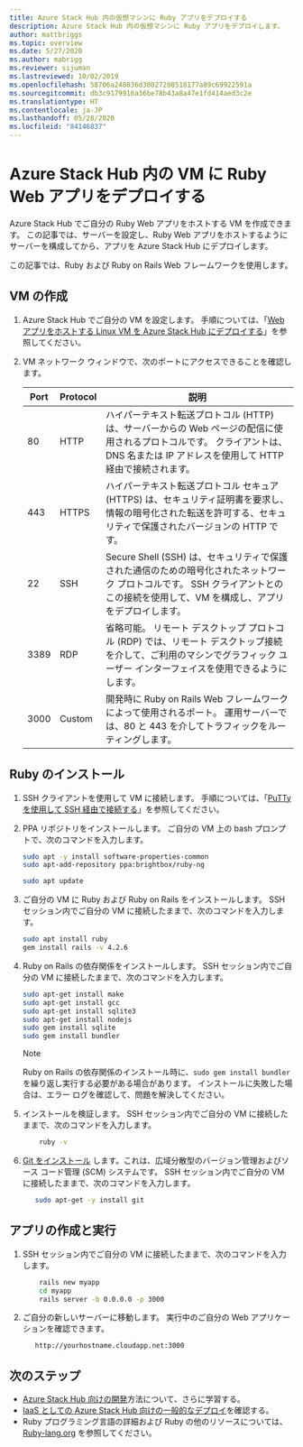 ```yaml
---
title: Azure Stack Hub 内の仮想マシンに Ruby アプリをデプロイする
description: Azure Stack Hub 内の仮想マシンに Ruby アプリをデプロイします。
author: mattbriggs
ms.topic: overview
ms.date: 5/27/2020
ms.author: mabrigg
ms.reviewer: sijuman
ms.lastreviewed: 10/02/2019
ms.openlocfilehash: 58706a248036d38027208518177a89c69922591a
ms.sourcegitcommit: db3c9179916a36be78b43a8a47e1fd414aed3c2e
ms.translationtype: HT
ms.contentlocale: ja-JP
ms.lasthandoff: 05/28/2020
ms.locfileid: "84146837"
---
```

# <a name="deploy-a-ruby-web-app-to-a-vm-in-azure-stack-hub"></a>Azure Stack Hub 内の VM に Ruby Web アプリをデプロイする

Azure Stack Hub でご自分の Ruby Web アプリをホストする VM を作成できます。 この記事では、サーバーを設定し、Ruby Web アプリをホストするようにサーバーを構成してから、アプリを Azure Stack Hub にデプロイします。

この記事では、Ruby および Ruby on Rails Web フレームワークを使用します。

## <a name="create-a-vm"></a>VM の作成

1. Azure Stack Hub でご自分の VM を設定します。 手順については、「[Web アプリをホストする Linux VM を Azure Stack Hub にデプロイする](azure-stack-dev-start-howto-deploy-linux.md)」を参照してください。

2. VM ネットワーク ウィンドウで、次のポートにアクセスできることを確認します。

    | Port | Protocol | 説明 |
    | --- | --- | --- |
    | 80 | HTTP | ハイパーテキスト転送プロトコル (HTTP) は、サーバーからの Web ページの配信に使用されるプロトコルです。 クライアントは、DNS 名または IP アドレスを使用して HTTP 経由で接続されます。 |
    | 443 | HTTPS | ハイパーテキスト転送プロトコル セキュア (HTTPS) は、セキュリティ証明書を要求し、情報の暗号化された転送を許可する、セキュリティで保護されたバージョンの HTTP です。 |
    | 22 | SSH | Secure Shell (SSH) は、セキュリティで保護された通信のための暗号化されたネットワーク プロトコルです。 SSH クライアントとのこの接続を使用して、VM を構成し、アプリをデプロイします。 |
    | 3389 | RDP | 省略可能。 リモート デスクトップ プロトコル (RDP) では、リモート デスクトップ接続を介して、ご利用のマシンでグラフィック ユーザー インターフェイスを使用できるようにします。   |
    | 3000 | Custom | 開発時に Ruby on Rails Web フレームワークによって使用されるポート。 運用サーバーでは、80 と 443 を介してトラフィックをルーティングします。 |

## <a name="install-ruby"></a>Ruby のインストール

1. SSH クライアントを使用して VM に接続します。 手順については、「[PuTTy を使用して SSH 経由で接続する](azure-stack-dev-start-howto-ssh-public-key.md#connect-with-ssh-by-using-putty)」を参照してください。

1. PPA リポジトリをインストールします。 ご自分の VM 上の bash プロンプトで、次のコマンドを入力します。

    ```bash  
    sudo apt -y install software-properties-common
    sudo apt-add-repository ppa:brightbox/ruby-ng

    sudo apt update
    ```

2. ご自分の VM に Ruby および Ruby on Rails をインストールします。 SSH セッション内でご自分の VM に接続したままで、次のコマンドを入力します。

    ```bash  
    sudo apt install ruby
    gem install rails -v 4.2.6
    ```

3. Ruby on Rails の依存関係をインストールします。 SSH セッション内でご自分の VM に接続したままで、次のコマンドを入力します。

    ```bash  
    sudo apt-get install make
    sudo apt-get install gcc
    sudo apt-get install sqlite3
    sudo apt-get install nodejs
    sudo gem install sqlite
    sudo gem install bundler
    ```

    > [!Note]  
    > Ruby on Rails の依存関係のインストール時に、`sudo gem install bundler` を繰り返し実行する必要がある場合があります。 インストールに失敗した場合は、エラー ログを確認して、問題を解決してください。

4. インストールを検証します。 SSH セッション内でご自分の VM に接続したままで、次のコマンドを入力します。

    ```bash  
        ruby -v
    ```

3. [Git をインストール](https://git-scm.com) します。これは、広域分散型のバージョン管理およびソース コード管理 (SCM) システムです。 SSH セッション内でご自分の VM に接続したままで、次のコマンドを入力します。

    ```bash  
       sudo apt-get -y install git
    ```

## <a name="create-and-run-an-app"></a>アプリの作成と実行

1. SSH セッション内でご自分の VM に接続したままで、次のコマンドを入力します。

    ```bash
        rails new myapp
        cd myapp
        rails server -b 0.0.0.0 -p 3000
    ```

2. ご自分の新しいサーバーに移動します。 実行中のご自分の Web アプリケーションを確認できます。

    ```HTTP  
       http://yourhostname.cloudapp.net:3000
    ```

## <a name="next-steps"></a>次のステップ

- [Azure Stack Hub 向けの開発](azure-stack-dev-start.md)方法について、さらに学習する。
- [IaaS としての Azure Stack Hub 向けの一般的なデプロイ](azure-stack-dev-start-deploy-app.md)を確認する。
- Ruby プログラミング言語の詳細および Ruby の他のリソースについては、[Ruby-lang.org](https://www.ruby-lang.org) を参照してください。
